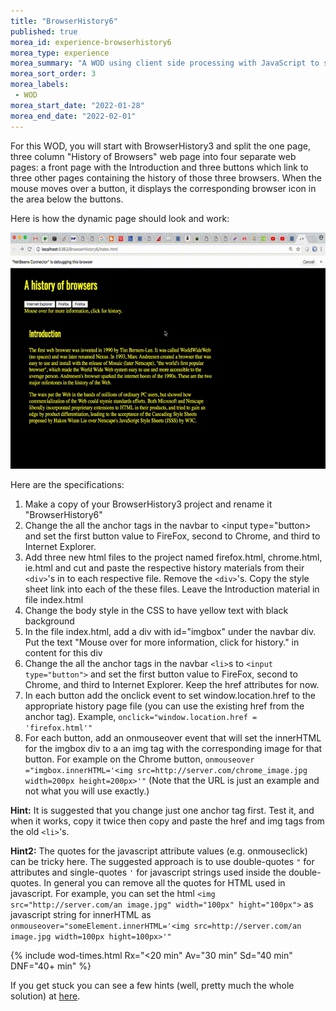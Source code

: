 ```yaml
---
title: "BrowserHistory6"
published: true
morea_id: experience-browserhistory6
morea_type: experience
morea_summary: "A WOD using client side processing with JavaScript to show off the magic of DHTML."
morea_sort_order: 3
morea_labels:
 - WOD
morea_start_date: "2022-01-28"
morea_end_date: "2022-02-01"
---
```


For this WOD, you will start with BrowserHistory3 and split the one page, three column "History of Browsers" web page into four separate web pages: a front page with the Introduction and three buttons which link to three other pages containing the history of those three browsers.
When the mouse moves over a button, it displays the corresponding browser icon in the area below the buttons.

Here is how the dynamic page should look and work:

![browserhistory6](BrowswerHistory6.gif)

Here are the specifications:

1. Make a copy of your BrowserHistory3 project and rename it "BrowserHistory6"
1. Change the all the anchor tags in the navbar to <input type="button> and set the first button value to FireFox, second to Chrome, and third to Internet Explorer.
1.  Add three new html files to the project named firefox.html, chrome.html, ie.html and cut and paste the respective history materials from their `<div>`'s in to each respective file. Remove the `<div>`'s. Copy the style sheet link into each of the these files. Leave the Introduction material in file index.html
1.  Change the body style in the CSS to have yellow text with black background
1.  In the file index.html, add a div with id="imgbox" under the navbar div. Put the text "Mouse over for more information, click for history." in content for this div
1.  Change the all the anchor tags in the navbar `<li>`s to `<input type="button">` and set the first button value to FireFox, second to Chrome, and third to Internet Explorer. Keep the href attributes for now. 
1.  In each button add the onclick event to set window.location.href to the appropriate history page file (you can use the existing href from the anchor tag). Example, `onclick="window.location.href = 'firefox.html'"`
1.  For each button, add an onmouseover event that will set the innerHTML for the imgbox div to a an img tag with the corresponding image for that button. For example on the Chrome button, `onmouseover ="imgbox.innerHTML='<img src=http://server.com/chrome_image.jpg width=200px height=200px>'"` (Note that the URL is just an example and not what you will use exactly.)

**Hint:** It is suggested that you change just one anchor tag first. Test it, and when it works, copy it twice then copy and paste the href and img tags from the old `<li>`'s. 

**Hint2:** The quotes for the javascript attribute values (e.g. onmouseclick) can be tricky here. The suggested approach is to use double-quotes `"` for attributes and single-quotes `'` for javascript strings used inside the double-quotes. In general you can remove all the quotes for HTML used in javascript. For example, you can set the html `<img src="http://server.com/an image.jpg" width="100px" hight="100px">` as javascript string for innerHTML as `onmouseover="someElement.innerHTML='<img src=http://server.com/an image.jpg width=100px hight=100px>'"`
 

{% include wod-times.html Rx="<20 min" Av="30 min" Sd="40 min" DNF="40+ min" %}

If you get stuck you can see a few hints (well, pretty much the whole solution) at [here](https://youtu.be/73qaHpEAnYA). 